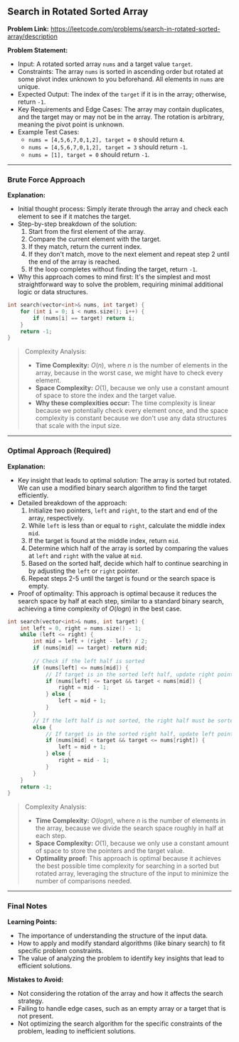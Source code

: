 ## Search in Rotated Sorted Array
**Problem Link:** https://leetcode.com/problems/search-in-rotated-sorted-array/description

**Problem Statement:**
- Input: A rotated sorted array `nums` and a target value `target`.
- Constraints: The array `nums` is sorted in ascending order but rotated at some pivot index unknown to you beforehand. All elements in `nums` are unique.
- Expected Output: The index of the `target` if it is in the array; otherwise, return `-1`.
- Key Requirements and Edge Cases: The array may contain duplicates, and the target may or may not be in the array. The rotation is arbitrary, meaning the pivot point is unknown.
- Example Test Cases:
  - `nums = [4,5,6,7,0,1,2], target = 0` should return `4`.
  - `nums = [4,5,6,7,0,1,2], target = 3` should return `-1`.
  - `nums = [1], target = 0` should return `-1`.

---

### Brute Force Approach

**Explanation:**
- Initial thought process: Simply iterate through the array and check each element to see if it matches the target.
- Step-by-step breakdown of the solution:
  1. Start from the first element of the array.
  2. Compare the current element with the target.
  3. If they match, return the current index.
  4. If they don't match, move to the next element and repeat step 2 until the end of the array is reached.
  5. If the loop completes without finding the target, return `-1`.
- Why this approach comes to mind first: It's the simplest and most straightforward way to solve the problem, requiring minimal additional logic or data structures.

```cpp
int search(vector<int>& nums, int target) {
    for (int i = 0; i < nums.size(); i++) {
        if (nums[i] == target) return i;
    }
    return -1;
}
```

> Complexity Analysis:
> - **Time Complexity:** $O(n)$, where $n$ is the number of elements in the array, because in the worst case, we might have to check every element.
> - **Space Complexity:** $O(1)$, because we only use a constant amount of space to store the index and the target value.
> - **Why these complexities occur:** The time complexity is linear because we potentially check every element once, and the space complexity is constant because we don't use any data structures that scale with the input size.

---

### Optimal Approach (Required)

**Explanation:**
- Key insight that leads to optimal solution: The array is sorted but rotated. We can use a modified binary search algorithm to find the target efficiently.
- Detailed breakdown of the approach:
  1. Initialize two pointers, `left` and `right`, to the start and end of the array, respectively.
  2. While `left` is less than or equal to `right`, calculate the middle index `mid`.
  3. If the target is found at the middle index, return `mid`.
  4. Determine which half of the array is sorted by comparing the values at `left` and `right` with the value at `mid`.
  5. Based on the sorted half, decide which half to continue searching in by adjusting the `left` or `right` pointer.
  6. Repeat steps 2-5 until the target is found or the search space is empty.
- Proof of optimality: This approach is optimal because it reduces the search space by half at each step, similar to a standard binary search, achieving a time complexity of $O(log n)$ in the best case.

```cpp
int search(vector<int>& nums, int target) {
    int left = 0, right = nums.size() - 1;
    while (left <= right) {
        int mid = left + (right - left) / 2;
        if (nums[mid] == target) return mid;
        
        // Check if the left half is sorted
        if (nums[left] <= nums[mid]) {
            // If target is in the sorted left half, update right pointer
            if (nums[left] <= target && target < nums[mid]) {
                right = mid - 1;
            } else {
                left = mid + 1;
            }
        } 
        // If the left half is not sorted, the right half must be sorted
        else {
            // If target is in the sorted right half, update left pointer
            if (nums[mid] < target && target <= nums[right]) {
                left = mid + 1;
            } else {
                right = mid - 1;
            }
        }
    }
    return -1;
}
```

> Complexity Analysis:
> - **Time Complexity:** $O(log n)$, where $n$ is the number of elements in the array, because we divide the search space roughly in half at each step.
> - **Space Complexity:** $O(1)$, because we only use a constant amount of space to store the pointers and the target value.
> - **Optimality proof:** This approach is optimal because it achieves the best possible time complexity for searching in a sorted but rotated array, leveraging the structure of the input to minimize the number of comparisons needed.

---

### Final Notes

**Learning Points:**
- The importance of understanding the structure of the input data.
- How to apply and modify standard algorithms (like binary search) to fit specific problem constraints.
- The value of analyzing the problem to identify key insights that lead to efficient solutions.

**Mistakes to Avoid:**
- Not considering the rotation of the array and how it affects the search strategy.
- Failing to handle edge cases, such as an empty array or a target that is not present.
- Not optimizing the search algorithm for the specific constraints of the problem, leading to inefficient solutions.